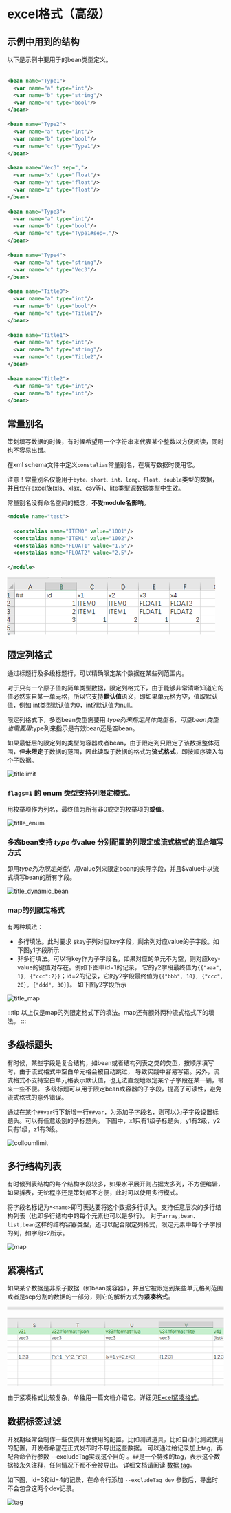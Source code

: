 # excel格式（高级）

## 示例中用到的结构

以下是示例中要用于的bean类型定义。

```xml

<bean name="Type1">
  <var name="a" type="int"/>
  <var name="b" type="string"/>
  <var name="c" type="bool"/>
</bean>

<bean name="Type2">
  <var name="a" type="int"/>
  <var name="b" type="bool"/>
  <var name="c" type="Type1"/>
</bean>

<bean name="Vec3" sep=",">
  <var name="x" type="float"/>
  <var name="y" type="float"/>
  <var name="z" type="float"/>
</bean>

<bean name="Type3">
  <var name="a" type="int"/>
  <var name="b" type="bool"/>
  <var name="c" type="Type1#sep=,"/>
</bean>

<bean name="Type4">
  <var name="a" type="string"/>
  <var name="c" type="Vec3"/>
</bean>

<bean name="Title0">
  <var name="a" type="int"/>
  <var name="b" type="bool"/>
  <var name="c" type="Title1"/>
</bean>

<bean name="Title1">
  <var name="a" type="int"/>
  <var name="b" type="string"/>
  <var name="c" type="Title2"/>
</bean>

<bean name="Title2">
  <var name="a" type="int"/>
  <var name="b" type="int"/>
</bean>

```

## 常量别名

策划填写数据的时候，有时候希望用一个字符串来代表某个整数以方便阅读，同时也不容易出错。

在xml schema文件中定义`constalias`常量别名，在填写数据时使用它。

注意！常量别名仅能用于`byte、short、int、long、float、double`类型的数据，并且仅在excel族(xls、xlsx、csv等)、lite类型源数据类型中生效。

常量别名没有命名空间的概念，**不受module名影响**。

```xml
<mdoule name="test">

  <constalias name="ITEM0" value="1001"/>
  <constalias name="ITEM1" value="1002"/>
  <constalias name="FLOAT1" value="1.5"/>
  <constalias name="FLOAT2" value="2.5"/>

</module>
```

![constalias](/img/constalias.jpg)

## 限定列格式

通过标题行及多级标题行，可以精确限定某个数据在某些列范围内。

对于只有一个原子值的简单类型数据，限定列格式下，由于能够非常清晰知道它的值必然来自某一单元格，所以它支持**默认值**语义，即如果单元格为空，值取默认值，例如 int类型默认值为0，int?默认值为null。

限定列格式下，多态bean类型需要用 $type 列来指定具体类型名，可空bean类型也需要用$type列来指示是有效bean还是空bean。

如果最低层的限定列的类型为容器或者bean，由于限定列只限定了该数据整体范围，但**未限定**子数据的范围，因此读取子数据的格式为**流式格式**，即按顺序读入每个子数据。

![titlelimit](/img/cases/titlelimit.jpg)


### `flags=1` 的 enum 类型支持列限定模式。

用枚举项作为列名，最终值为所有非0或空的枚举项的**或值**。

![titlle_enum](/img/cases/title_enum.jpg)


### 多态bean支持 $type与$value 分别配置的列限定或流式格式的混合填写方式

即用$type列为限定类型，用$value列来限定bean的实际字段，并且$value中以流式填写bean的所有字段。

![title_dynamic_bean](/img/cases/title_dynamic_bean.jpg)

### map的列限定格式

有两种填法：

- 多行填法。此时要求 `$key`子列对应key字段，剩余列对应value的子字段。如下图y1字段所示
- 非多行填法。可以将key作为子字段名，如果对应的单元不为空，则对应key-value的键值对存在。例如下图中id=1的记录，
它的y2字段最终值为`{{"aaa", 1}, {"ccc":2}}`；id=2的记录，它的y2字段最终值为`{{"bbb", 10}, {"ccc", 20}, {"ddd", 30}}`。
如下图y2字段所示

![title_map](/img/cases/title_map.jpg)

:::tip
以上仅是map的列限定格式下的填法。map还有额外两种流式格式下的填法。
:::

## 多级标题头

有时候，某些字段是复合结构，如bean或者结构列表之类的类型，按顺序填写时，由于流式格式中空白单元格会被自动跳过，
导致实践中容易写错。另外，流式格式不支持空白单元格表示默认值，也无法直观地限定某个子字段在某一铺，带来一些不便。
多级标题可以用于限定bean或容器的子字段，提高了可读性，避免流式格式的意外错误。

通过在某个`##var`行下新增一行`##var`，为添加子字段名，则可以为子字段设置标题头。可以有任意级别的子标题头。
下图中，x1只有1级子标题头，y1有2级，y2只有1级，z1有3级。

![colloumlimit](/img/cases/multileveltitle.jpg)

## 多行结构列表

有时候列表结构的每个结构字段较多，如果水平展开则占据太多列，不方便编辑，如果拆表，无论程序还是策划都不方便，此时可以使用多行模式。

将字段名标记为`*<name>`即可表达要将这个数据多行读入。支持任意层次的多行结构列表（也即多行结构中的每个元素也可以是多行）。
对于`array,bean`、`list,bean`这样的结构容器类型，还可以配合限定列格式，限定元素中每个子字段的列，如字段x2所示。

![map](/img/cases/multiline.jpg)

## 紧凑格式

如果某个数据是非原子数据（如bean或容器），并且它被限定到某些单元格列范围或者是sep分割的数据的一部分，则它的解析方式为**紧凑格式**。

![image](/img/compact.jpg)

由于紧凑格式比较复杂，单独用一篇文档介绍它。详细见[Excel紧凑格式](./excelcompactformat)。

## 数据标签过滤

开发期经常会制作一些仅供开发使用的配置，比如测试道具，比如自动化测试使用的配置，开发者希望在正式发布时不导出这些数据。
可以通过给记录加上tag，再配合命令行参数 --excludeTag实现这个目的 。`##`是一个特殊的tag，表示这个数据被永久注释，任何情况下都不会被导出。
详细文档请阅读 [数据 tag](./tag)。

如下图，id=3和id=4的记录，在命令行添加 `--excludeTag dev` 参数后，导出时不会包含这两个dev记录。


![tag](/img/cases/tag.jpg)

